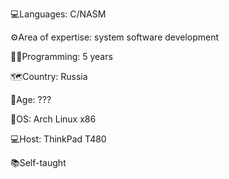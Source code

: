 💻Languages: C/NASM

⚙Area of expertise: system software development

👩‍💻Programming: 5 years

🗺Country: Russia

🙌Age: ???

🤖OS: Arch Linux x86

💻Host: ThinkPad T480

📚Self-taught
